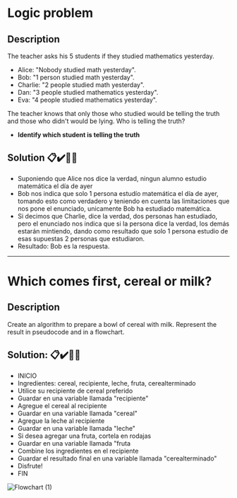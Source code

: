 # Logic problem
## Description
The teacher asks his 5 students if they studied mathematics yesterday.

* Alice: "Nobody studied math yesterday".
* Bob: "1 person studied math yesterday".
* Charlie: "2 people studied math yesterday".
* Dan: "3 people studied mathematics yesterday".
* Eva: "4 people studied mathematics yesterday".

The teacher knows that only those who studied would be telling the truth and those who didn't would be lying. Who is telling the truth?
* **Identify which student is telling the truth**

## **Solution** 📋✔️🎊✨

* Suponiendo que Alice nos dice la verdad, ningun alumno estudio matemática el día de ayer
* Bob nos indica que solo 1 persona estudío matemática el día de ayer, tomando esto como verdadero y teniendo en cuenta las limitaciones que nos pone el enunciado, unicamente Bob ha estudiado matemática.
* Si decimos que Charlie, dice la verdad, dos personas han estudiado, pero el enunciado nos indica que si la persona dice la verdad, los demás estarán mintiendo, dando como resultado que solo 1 persona estudio de esas supuestas 2 personas que estudiaron.
* Resultado: Bob es la respuesta.

-----------------------------------------------------------------------------------------------
# Which comes first, cereal or milk?
## Description
Create an algorithm to prepare a bowl of cereal with milk. Represent the result in pseudocode and in a flowchart.

## **Solution:** 📋✔️🎊✨
* INICIO
* Ingredientes: cereal, recipiente, leche, fruta, cerealterminado
* Utilice su recipiente de cereal preferido
* Guardar en una variable llamada "recipiente"
* Agregue el cereal al recipiente
* Guardar en una variable llamada "cereal"
* Agregue la leche al recipiente
* Guardar en una variable llamada "leche"
* Si desea agregar una fruta, cortela en rodajas
* Guardar en una variable llamada "fruta
* Combine los ingredientes en el recipiente
* Guardar el resultado final en una variable llamada "cerealterminado"
* Disfrute!
* FIN

![Flowchart (1)](https://user-images.githubusercontent.com/107091326/204688037-5f2bcc74-a01a-45d5-ab21-469e38aca9db.png)

